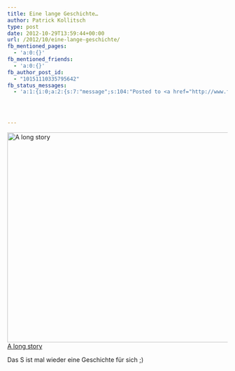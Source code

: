 ```yaml
---
title: Eine lange Geschichte…
author: Patrick Kollitsch
type: post
date: 2012-10-29T13:59:44+00:00
url: /2012/10/eine-lange-geschichte/
fb_mentioned_pages:
  - 'a:0:{}'
fb_mentioned_friends:
  - 'a:0:{}'
fb_author_post_id:
  - "10151110335795642"
fb_status_messages:
  - 'a:1:{i:0;a:2:{s:7:"message";s:104:"Posted to <a href="http://www.facebook.com/10151110335795642" target="_blank">your Facebook Timeline</a>";s:5:"error";s:0:"";}}'




---
```

<div class="media photo image flickr">
  <a href="http://www.flickr.com/photos/schreibblogade/8134878035/" title="A long story by Patrick Kollitsch, on Flickr"><img src="//farm9.staticflickr.com/8331/8134878035_cf4d457399_z.jpg" width="640" height="480" alt="A long story" /><span>A long story</a></a></div> 
  
  <p>
    Das S ist mal wieder eine Geschichte für sich ;)
  </p>
